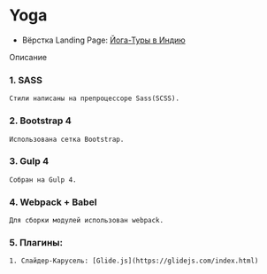 # Yoga
- Вёрстка Landing Page: [Йога-Туры в Индию](https://dmitriywolf.github.io/works/yoga/)

Описание 

### 1. SASS
	Стили написаны на препроцессоре Sass(SCSS).

### 2. Bootstrap 4 
	Использована сетка Bootstrap.

### 3. Gulp 4
	Собран на Gulp 4.

### 4. Webpack + Babel
	Для сборки модулей использован webpack.

### 5. Плагины:
	
	1. Слайдер-Карусель: [Glide.js](https://glidejs.com/index.html)